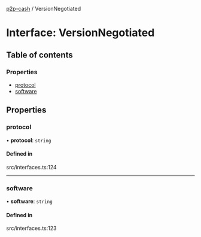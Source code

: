 [p2p-cash](../README.md) / VersionNegotiated

# Interface: VersionNegotiated

## Table of contents

### Properties

- [protocol](VersionNegotiated.md#protocol)
- [software](VersionNegotiated.md#software)

## Properties

### protocol

• **protocol**: `string`

#### Defined in

src/interfaces.ts:124

___

### software

• **software**: `string`

#### Defined in

src/interfaces.ts:123
